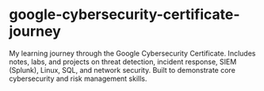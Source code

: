 # google-cybersecurity-certificate-journey
My learning journey through the Google Cybersecurity Certificate. Includes notes, labs, and projects on threat detection, incident response, SIEM (Splunk), Linux, SQL, and network security. Built to demonstrate core cybersecurity and risk management skills.
